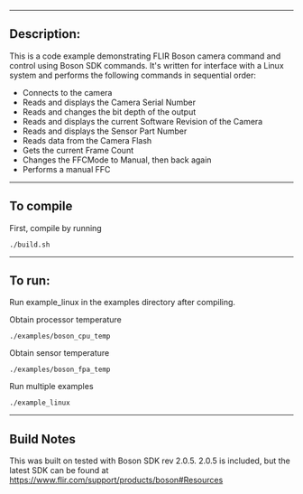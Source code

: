 ------------
Description:
------------

This is a code example demonstrating FLIR Boson camera command and control using Boson SDK commands.
It's written for interface with a Linux system and performs the following commands in sequential order:

* Connects to the camera
* Reads and displays the Camera Serial Number
* Reads and changes the bit depth of the output
* Reads and displays the current Software Revision of the Camera
* Reads and displays the Sensor Part Number
* Reads data from the Camera Flash
* Gets the current Frame Count
* Changes the FFCMode to Manual, then back again
* Performs a manual FFC

----------
To compile
----------
First, compile by running
```
./build.sh
```

--------------
To run:
--------------
Run example_linux in the examples directory after compiling.

Obtain processor temperature
```
./examples/boson_cpu_temp
```

Obtain sensor temperature
```
./examples/boson_fpa_temp
```

Run multiple examples
```
./example_linux
```

--------------
Build Notes
--------------
This was built on tested with Boson SDK rev 2.0.5. 2.0.5 is included, but the latest SDK can be found at
https://www.flir.com/support/products/boson#Resources
